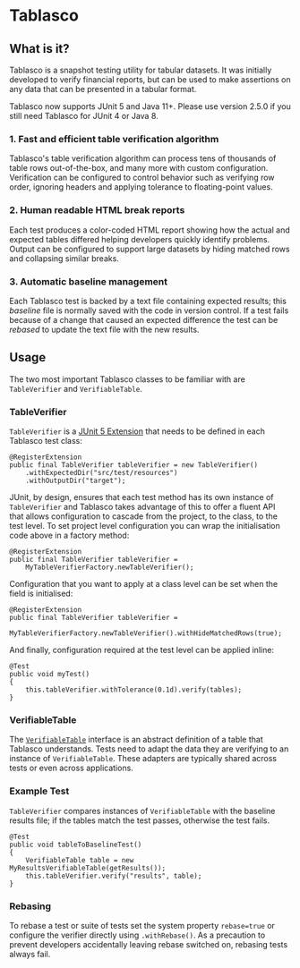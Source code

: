 # Tablasco

## What is it?
Tablasco is a snapshot testing utility for tabular datasets. It was initially developed to verify financial reports, but 
can be used to make assertions on any data that can be presented in a tabular format.

Tablasco now supports JUnit 5 and Java 11+. Please use version 2.5.0 if you still need Tablasco for JUnit 4 or Java 8.

### 1. Fast and efficient table verification algorithm
Tablasco's table verification algorithm can process tens of thousands of table rows out-of-the-box, and many more with
custom configuration. Verification can be configured to control behavior such as verifying row order, ignoring headers
and applying tolerance to floating-point values.

### 2. Human readable HTML break reports
Each test produces a color-coded HTML report showing how the actual and expected tables differed helping developers 
quickly identify problems. Output can be configured to support large datasets by hiding matched rows and collapsing 
similar breaks.

### 3. Automatic baseline management
Each Tablasco test is backed by a text file containing expected results; this _baseline_ file is normally saved with the
code in version control. If a test fails because of a change that caused an expected difference the test can be
_rebased_ to update the text file with the new results.

## Usage
The two most important Tablasco classes to be familiar with are `TableVerifier` and `VerifiableTable`.

### TableVerifier
`TableVerifier` is a [JUnit 5 Extension](https://docs.junit.org/current/user-guide/#extensions) that needs to be defined 
in each Tablasco test class:
```
@RegisterExtension
public final TableVerifier tableVerifier = new TableVerifier()
    .withExpectedDir("src/test/resources")
    .withOutputDir("target");
```
JUnit, by design, ensures that each test method has its own instance of `TableVerifier` and Tablasco takes advantage of
this to offer a fluent API that allows configuration to cascade from the project, to the class, to the test level. To
set project level configuration you can wrap the initialisation code above in a factory method:
```
@RegisterExtension
public final TableVerifier tableVerifier = 
    MyTableVerifierFactory.newTableVerifier();
```

Configuration that you want to apply at a class level can be set when the field is initialised:
```
@RegisterExtension
public final TableVerifier tableVerifier = 
    MyTableVerifierFactory.newTableVerifier().withHideMatchedRows(true);
```

And finally, configuration required at the test level can be applied inline:
```
@Test
public void myTest()
{
    this.tableVerifier.withTolerance(0.1d).verify(tables);
}
```

### VerifiableTable
The [`VerifiableTable`](https://github.com/goldmansachs/tablasco/blob/master/src/main/java/com/gs/tablasco/VerifiableTable.java)
interface is an abstract definition of a table that Tablasco understands. Tests need to adapt the data they are verifying 
to an instance of `VerifiableTable`. These adapters are typically shared across tests or even across applications.

### Example Test
`TableVerifier` compares instances of `VerifiableTable` with the baseline results file; if the tables match the test
passes, otherwise the test fails.

```
@Test
public void tableToBaselineTest()
{
    VerifiableTable table = new MyResultsVerifiableTable(getResults());
    this.tableVerifier.verify("results", table);
}
```

### Rebasing
To rebase a test or suite of tests set the system property `rebase=true` or configure the verifier directly using
`.withRebase()`. As a precaution to prevent developers accidentally leaving rebase switched on, rebasing tests always
fail.
